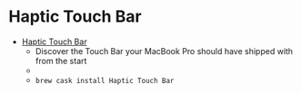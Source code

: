 # Haptic Touch Bar
- [Haptic Touch Bar](https://www.haptictouchbar.com/)
  -  Discover the Touch Bar your MacBook Pro should have shipped with from the start
  - 
  - `brew cask install Haptic Touch Bar`

